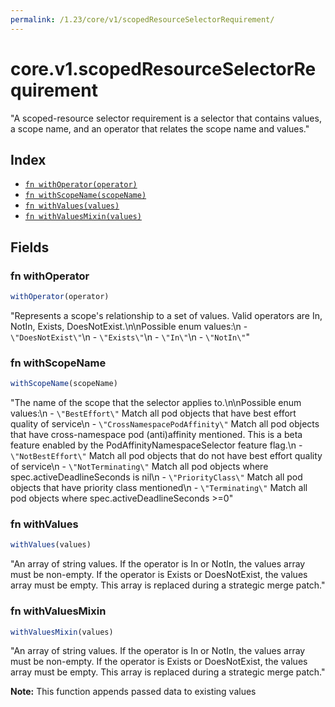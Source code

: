 ```yaml
---
permalink: /1.23/core/v1/scopedResourceSelectorRequirement/
---
```


# core.v1.scopedResourceSelectorRequirement

"A scoped-resource selector requirement is a selector that contains values, a scope name, and an operator that relates the scope name and values."

## Index

* [`fn withOperator(operator)`](#fn-withoperator)
* [`fn withScopeName(scopeName)`](#fn-withscopename)
* [`fn withValues(values)`](#fn-withvalues)
* [`fn withValuesMixin(values)`](#fn-withvaluesmixin)

## Fields

### fn withOperator

```ts
withOperator(operator)
```

"Represents a scope's relationship to a set of values. Valid operators are In, NotIn, Exists, DoesNotExist.\n\nPossible enum values:\n - `\"DoesNotExist\"`\n - `\"Exists\"`\n - `\"In\"`\n - `\"NotIn\"`"

### fn withScopeName

```ts
withScopeName(scopeName)
```

"The name of the scope that the selector applies to.\n\nPossible enum values:\n - `\"BestEffort\"` Match all pod objects that have best effort quality of service\n - `\"CrossNamespacePodAffinity\"` Match all pod objects that have cross-namespace pod (anti)affinity mentioned. This is a beta feature enabled by the PodAffinityNamespaceSelector feature flag.\n - `\"NotBestEffort\"` Match all pod objects that do not have best effort quality of service\n - `\"NotTerminating\"` Match all pod objects where spec.activeDeadlineSeconds is nil\n - `\"PriorityClass\"` Match all pod objects that have priority class mentioned\n - `\"Terminating\"` Match all pod objects where spec.activeDeadlineSeconds >=0"

### fn withValues

```ts
withValues(values)
```

"An array of string values. If the operator is In or NotIn, the values array must be non-empty. If the operator is Exists or DoesNotExist, the values array must be empty. This array is replaced during a strategic merge patch."

### fn withValuesMixin

```ts
withValuesMixin(values)
```

"An array of string values. If the operator is In or NotIn, the values array must be non-empty. If the operator is Exists or DoesNotExist, the values array must be empty. This array is replaced during a strategic merge patch."

**Note:** This function appends passed data to existing values